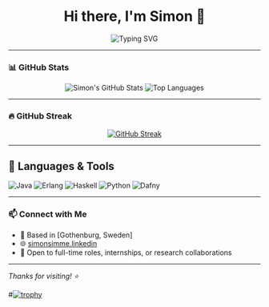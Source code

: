 <h1 align="center">Hi there, I'm Simon 👋</h1>

<p align="center">
  <img src="https://readme-typing-svg.herokuapp.com?font=Fira+Code&size=24&pause=1000&color=F7F7F7&center=true&vCenter=true&width=435&lines=Software+Engineer;Lover+of+Functional+Languages;Java+%7C+Erlang+%7C+Python" alt="Typing SVG" />
</p>



---

### 📊 GitHub Stats

<div align="center">

![Simon's GitHub Stats](https://github-readme-stats.vercel.app/api?username=simonsimme&show_icons=true&theme=tokyonight&hide=stars&count_private=true)
![Top Languages](https://github-readme-stats.vercel.app/api/top-langs/?username=simonsimme&layout=compact&theme=tokyonight)

</div>

---

### 🔥 GitHub Streak

<div align="center">

[![GitHub Streak](https://streak-stats.demolab.com?user=simonsimme&theme=tokyonight&date_format=M%20j%5B%2C%20Y%5D)](https://git.io/streak-stats)

</div>

---

## 🧰 Languages & Tools

![Java](https://img.shields.io/badge/Java-ED8B00?style=flat-square&logo=java&logoColor=white)
![Erlang](https://img.shields.io/badge/Erlang-B83998?style=flat-square&logo=erlang&logoColor=white)
![Haskell](https://img.shields.io/badge/Haskell-5e5086?style=flat-square&logo=haskell&logoColor=white)
![Python](https://img.shields.io/badge/Python-3776AB?style=flat-square&logo=python&logoColor=white)
![Dafny](https://img.shields.io/badge/Dafny-cccccc?style=flat-square)


---

### 📫 Connect with Me

- 📍 Based in [Gothenburg, Sweden]
- 🌐 [simonsimme.linkedin]([https://github.com/simonsimme](https://www.linkedin.com/in/simon-johansson-software-genius/))
- 💬 Open to full-time roles, internships, or research collaborations

---

_Thanks for visiting! ⭐️_

#[![trophy](https://github-profile-trophy.vercel.app/?username=simonsimme&theme=monokai)](https://github.com/ryo-ma/github-profile-trophy)


